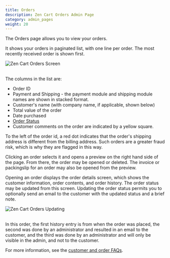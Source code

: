 ```yaml
---
title: Orders
description: Zen Cart Orders Admin Page 
category: admin_pages
weight: 20
---
```


The Orders page allows you to view your orders. 

It shows your orders in paginated list, with one line per order.  The most recently received order is shown first.  

<img src="/images/orders_list.png" alt="Zen Cart Orders Screen" />
<br><br>

The columns in the list are: 

- Order ID  
- Payment and Shipping - the payment module and shipping module names are shown in stacked format.  
- Customer's name (with company name, if applicable, shown below) 
- Total value of the order
- Date purchased 
- [Order Status](/user/localization/orders_status/)
- Customer comments on the order are indicated by a yellow square.  

To the left of the order id, a red dot indicates that the order's shipping address is different from the billing address. Such orders are a greater fraud risk, which is why they are flagged in this way. 

Clicking an order selects it and opens a preview on the right hand side of the page.  From there, the order may be opened or deleted.  The invoice or packingslip for an order may also be opened from the preview. 

Opening an order displays the order details screen, which shows the customer information, order contents, and order history.  The order status may be updated from this screen.  Updating the order status permits you to optionally send an email to the customer with the updated status and a brief note.

<img src="/images/order_update.png" alt="Zen Cart Orders Updating " />
<br><br>

In this order, the first history entry is from when the order was placed, the second was done by an administrator and resulted in an email to the customer, and the third was done by an administrator and will only be visible in the admin, and not to the customer.


For more information, see the [customer and order FAQs](/user/orders/). 
